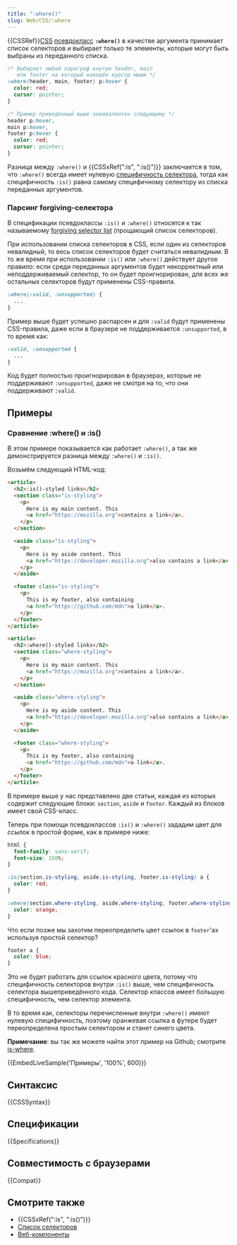 ```yaml
---
title: ":where()"
slug: Web/CSS/:where
---
```


{{CSSRef}}[CSS](/ru/docs/Web/CSS) [псевдокласс](/ru/docs/Web/CSS/Псевдо-классы) **`:where()`** в качестве аргумента принимает список селекторов и выбирает только те элементы, которые могут быть выбраны из переданного списка.

```css
/* Выбирает любой параграф внутри header, main
   или footer на который наведён курсор мыши */
:where(header, main, footer) p:hover {
  color: red;
  cursor: pointer;
}

/* Пример приведённый выше эквивалентен следующему */
header p:hover,
main p:hover,
footer p:hover {
  color: red;
  cursor: pointer;
}
```

Разница между `:where()` и {{CSSxRef(":is", ":is()")}} заключается в том, что `:where()` всегда имеет нулевую [специфичность селектора](/ru/docs/Web/CSS/Specificity), тогда как специфичность `:is()` равна самому специфичному селектору из списка переданных аргументов.

### Парсинг forgiving-селектора

В спецификации псевдоклассы `:is()` и `:where()` относятся к так называемому [forgiving selector list](https://drafts.csswg.org/selectors-4/#typedef-forgiving-selector-list) (прощающий список селекторов).

При использовании списка селекторов в CSS, если один из селекторов невалидный, то весь список селекторов будет считаться невалидным. В то же время при использовании `:is()` или `:where()` действует другое правило: если среди переданных аргументов будет некорректный или неподдерживаемый селектор, то он будет проигнорирован, для всех же остальных селекторов будут применены CSS-правила.

```css
:where(:valid, :unsupported) {
  ...
}
```

Пример выше будет успешно распарсен и для `:valid` будут применены CSS-правила, даже если в браузере не поддерживается `:unsupported`, в то время как:

```css
:valid, :unsupported {
  ...
}
```

Код будет полностью проигнорирован в браузерах, которые не поддерживают `:unsupported`, даже не смотря на то, что они поддерживают `:valid`.

## Примеры

### Сравнение :where() и :is()

В этом примере показывается как работает `:where()`, а так же демонстрируется разница между `:where()` и `:is()`.

Возьмём следующий HTML-код:

```html
<article>
  <h2>:is()-styled links</h2>
  <section class="is-styling">
    <p>
      Here is my main content. This
      <a href="https://mozilla.org">contains a link</a>.
    </p>
  </section>

  <aside class="is-styling">
    <p>
      Here is my aside content. This
      <a href="https://developer.mozilla.org">also contains a link</a>.
    </p>
  </aside>

  <footer class="is-styling">
    <p>
      This is my footer, also containing
      <a href="https://github.com/mdn">a link</a>.
    </p>
  </footer>
</article>

<article>
  <h2>:where()-styled links</h2>
  <section class="where-styling">
    <p>
      Here is my main content. This
      <a href="https://mozilla.org">contains a link</a>.
    </p>
  </section>

  <aside class="where-styling">
    <p>
      Here is my aside content. This
      <a href="https://developer.mozilla.org">also contains a link</a>.
    </p>
  </aside>

  <footer class="where-styling">
    <p>
      This is my footer, also containing
      <a href="https://github.com/mdn">a link</a>.
    </p>
  </footer>
</article>
```

В примере выше у нас представлено две статьи, каждая из которых содержит следующие блоки: `section`, `aside` и `footer`. Каждый из блоков имеет свой CSS-класс.

Теперь при помощи псевдоклассов `:is()` и `:where()` зададим цвет для ссылок в простой форме, как в примере ниже:

```css
html {
  font-family: sans-serif;
  font-size: 150%;
}

:is(section.is-styling, aside.is-styling, footer.is-styling) a {
  color: red;
}

:where(section.where-styling, aside.where-styling, footer.where-styling) a {
  color: orange;
}
```

Что если позже мы захотим переопределить цвет ссылок в `footer`'ах используя простой селектор?

```css
footer a {
  color: blue;
}
```

Это не будет работать для ссылок красного цвета, потому что специфичность селекторов внутри `:is()` выше, чем специфичность селектора вышеприведённого кода. Селектор классов имеет бо́льшую специфичность, чем селектор элемента.

В то время как, селекторы перечисленные внутри `:where()` имеют нулевую специфичность, поэтому оранжевая ссылка в футере будет переопределена простым селектором и станет синего цвета.

**Примечание**: вы так же можете найти этот пример на Github; смотрите [is-where](https://mdn.github.io/css-examples/is-where/).

{{EmbedLiveSample('Примеры', '100%', 600)}}

## Синтаксис

{{CSSSyntax}}

## Спецификации

{{Specifications}}

## Совместимость с браузерами

{{Compat}}

## Смотрите также

- {{CSSxRef(":is", ":is()")}}
- [Список селекторов](/ru/docs/Web/CSS/Selector_list)
- [Веб-компоненты](/ru/docs/Web/Web_Components)
